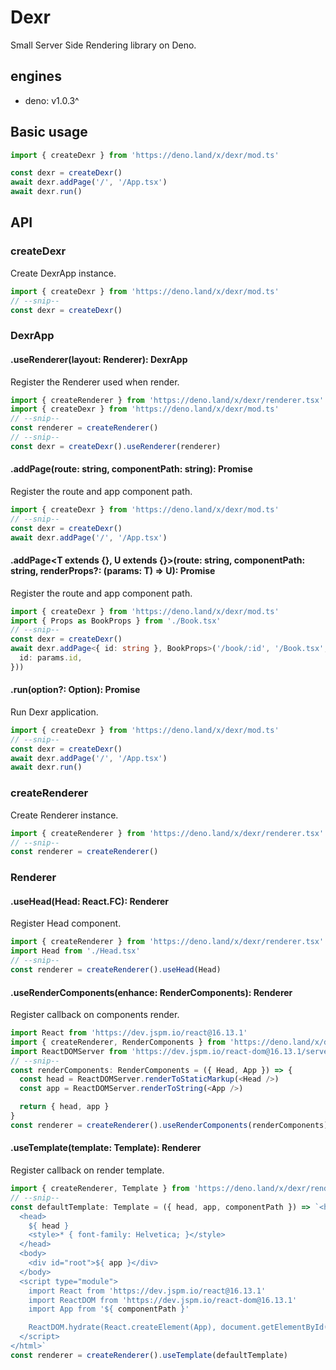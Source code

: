 # Dexr
Small Server Side Rendering library on Deno.

## engines
* deno: v1.0.3^ 

## Basic usage
```typescript
import { createDexr } from 'https://deno.land/x/dexr/mod.ts'

const dexr = createDexr()
await dexr.addPage('/', '/App.tsx')
await dexr.run()
```

## API
### createDexr
Create DexrApp instance.
```typescript
import { createDexr } from 'https://deno.land/x/dexr/mod.ts'
// --snip--
const dexr = createDexr()
```

### DexrApp
#### .useRenderer(layout: Renderer): DexrApp
Register the Renderer used when render.
```typescript
import { createRenderer } from 'https://deno.land/x/dexr/renderer.tsx'
import { createDexr } from 'https://deno.land/x/dexr/mod.ts'
// --snip--
const renderer = createRenderer()
// --snip--
const dexr = createDexr().useRenderer(renderer)
```

#### .addPage(route: string, componentPath: string): Promise<void>
Register the route and app component path.
```typescript
import { createDexr } from 'https://deno.land/x/dexr/mod.ts'
// --snip--
const dexr = createDexr()
await dexr.addPage('/', '/App.tsx')
```

#### .addPage<T extends {}, U extends {}>(route: string, componentPath: string, renderProps?: (params: T) => U): Promise<void>
Register the route and app component path.
```typescript
import { createDexr } from 'https://deno.land/x/dexr/mod.ts'
import { Props as BookProps } from './Book.tsx'
// --snip--
const dexr = createDexr()
await dexr.addPage<{ id: string }, BookProps>('/book/:id', '/Book.tsx', (params) => ({
  id: params.id,
}))
```

#### .run(option?: Option): Promise<void>
Run Dexr application.
```typescript
import { createDexr } from 'https://deno.land/x/dexr/mod.ts'
// --snip--
const dexr = createDexr()
await dexr.addPage('/', '/App.tsx')
await dexr.run()
```

### createRenderer
Create Renderer instance.
```typescript
import { createRenderer } from 'https://deno.land/x/dexr/renderer.tsx'
// --snip--
const renderer = createRenderer()
```

### Renderer
#### .useHead(Head: React.FC): Renderer
Register Head component.
```typescript
import { createRenderer } from 'https://deno.land/x/dexr/renderer.tsx'
import Head from './Head.tsx'
// --snip--
const renderer = createRenderer().useHead(Head)
```

#### .useRenderComponents(enhance: RenderComponents): Renderer
Register callback on components render.
```typescript
import React from 'https://dev.jspm.io/react@16.13.1'
import { createRenderer, RenderComponents } from 'https://deno.land/x/dexr/renderer.tsx'
import ReactDOMServer from 'https://dev.jspm.io/react-dom@16.13.1/server'
// --snip--
const renderComponents: RenderComponents = ({ Head, App }) => {
  const head = ReactDOMServer.renderToStaticMarkup(<Head />)
  const app = ReactDOMServer.renderToString(<App />)

  return { head, app }
}
const renderer = createRenderer().useRenderComponents(renderComponents)
```

#### .useTemplate(template: Template): Renderer
Register callback on render template.
```typescript
import { createRenderer, Template } from 'https://deno.land/x/dexr/renderer.tsx'
// --snip--
const defaultTemplate: Template = ({ head, app, componentPath }) => `<html>
  <head>
    ${ head }
    <style>* { font-family: Helvetica; }</style>
  </head>
  <body>
    <div id="root">${ app }</div>
  </body>
  <script type="module">
    import React from 'https://dev.jspm.io/react@16.13.1'
    import ReactDOM from 'https://dev.jspm.io/react-dom@16.13.1'
    import App from '${ componentPath }'

    ReactDOM.hydrate(React.createElement(App), document.getElementById('root'))
  </script>
</html>`
const renderer = createRenderer().useTemplate(defaultTemplate)
```

